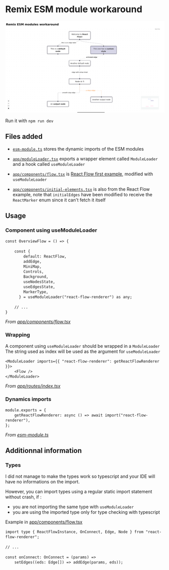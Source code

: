 # Remix ESM module workaround

![A screenshot showing an exemple from the react flow library working with remix](img.png)

Run it with `npm run dev`

## Files added

- [`esm-module.ts`](https://github.com/abc3354/remix-esm-workaround/blob/main/esm-module.ts)
    stores the dynamic imports of the ESM modules


- [`app/moduleLoader.tsx`](https://github.com/abc3354/remix-esm-workaround/blob/main/app/moduleLoader.tsx)
    exports a wrapper element called `ModuleLoader` and a hook called `useModuleLoader`

  
- [`app/components/flow.tsx`](https://github.com/abc3354/remix-esm-workaround/blob/main/app/components/flow.tsx)
    is [React Flow first example](https://reactflow.dev/docs/examples/overview/), modified with `useModuleLoader`


- [`app/components/initial-elements.tsx`](https://github.com/abc3354/remix-esm-workaround/blob/main/app/components/initial-elements.tsx)
    is also from the React Flow example, note that `initialEdges` have been modified
    to receive the `ReactMarker` enum since it can't fetch it itself

## Usage

### Component using useModuleLoader

```tsx
const OverviewFlow = () => {

    const {
        default: ReactFlow,
        addEdge,
        MiniMap,
        Controls,
        Background,
        useNodesState,
        useEdgesState,
        MarkerType,
      } = useModuleLoader("react-flow-renderer") as any;
    
    // ...
}
```

*From [app/components/flow.tsx](https://github.com/abc3354/remix-esm-workaround/blob/main/app/components/flow.tsx)*

### Wrapping 

A component using `useModuleLoader` should be wrapped in a `ModuleLoader`  
The string used as index will be used as the argument for `useModuleLoader`

```tsx
<ModuleLoader imports={{ "react-flow-renderer": getReactFlowRenderer }}>
    <Flow />
</ModuleLoader>
```

*From [app/routes/index.tsx](https://github.com/abc3354/remix-esm-workaround/blob/main/app/routes/index.tsx)*

### Dynamics imports

```tsx
module.exports = {
    getReactFlowRenderer: async () => await import("react-flow-renderer"),
};
```

*From [esm-module.ts](https://github.com/abc3354/remix-esm-workaround/blob/main/esm-module.ts)*

## Additionnal information

### Types

I did not manage to make the types work so typescript and your IDE will have no informations on the import.  

However, you can import types using a regular static import statement without crash, if :
- you are not importing the same type with `useModuleLoader`
- you are using the imported type only for type checking with typescript

Example in [app/components/flow.tsx](https://github.com/abc3354/remix-esm-workaround/blob/main/app/components/flow.tsx)

```tsx
import type { ReactFlowInstance, OnConnect, Edge, Node } from "react-flow-renderer";

// ...

const onConnect: OnConnect = (params) =>
    setEdges((eds: Edge[]) => addEdge(params, eds));
```
